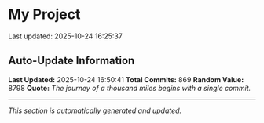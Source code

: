 # My Project


Last updated: 2025-10-24 16:25:37












































































































































































































































































































































































































































































































































































































































































































































































































































































































































































































































































































































































































































































































## Auto-Update Information

**Last Updated:** 2025-10-24 16:50:41
**Total Commits:** 869
**Random Value:** 8798
**Quote:** _The journey of a thousand miles begins with a single commit._

---
_This section is automatically generated and updated._